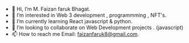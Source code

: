 - 👋 Hi, I’m M. Faizan faruk Bhagat.
- 👀 I’m interested in Web 3 development , programmming , NFT's.
- 🌱 I’m currently learning React javascript & python.
- 💞️ I’m looking to collaborate on Web Development projects . (javascript)
- 📫 How to reach me Email: faizanfaruk8@gmail.com.
 
